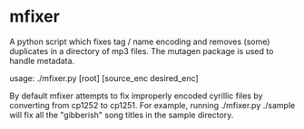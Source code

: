# mfixer

A python script which fixes tag / name encoding and removes (some) duplicates in a directory of mp3 files. The mutagen package is used to handle metadata.

usage: ./mfixer.py [root] [source_enc desired_enc]

By default mfixer attempts to fix improperly encoded cyrillic files by converting from cp1252 to cp1251. For example, running ./mfixer.py ./sample will fix all the "gibberish" song titles in the sample directory.
